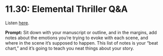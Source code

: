 # 11.30: Elemental Thriller Q&A 

Listen [here](http://www.writingexcuses.com/2016/07/24/11-30-elemental-thriller-qa/). 

**Prompt:** Sit down with your manuscript or outline, and in the margins, add notes about the emotions you’re trying to evoke with each scene, and where in the scene it’s supposed to happen. This list of notes is your “beat chart,” and it’s going to teach you neat things about your story.